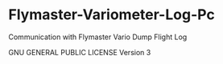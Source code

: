 Flymaster-Variometer-Log-Pc
===========================

Communication with Flymaster Vario Dump Flight Log

GNU GENERAL PUBLIC LICENSE Version 3
